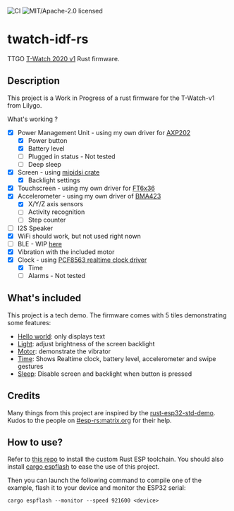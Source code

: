 ![CI](https://github.com/pyaillet/esp-idf-ble/workflows/Continuous%20integration/badge.svg)
![MIT/Apache-2.0 licensed](https://img.shields.io/badge/license-MIT%2FApache--2.0-blue)

# twatch-idf-rs

TTGO [T-Watch 2020 v1](http://www.lilygo.cn/prod_view.aspx?TypeId=50053&Id=1380&FId=t3:50053:3) Rust firmware.

## Description

This project is a Work in Progress of a rust firmware for the T-Watch-v1 from Lilygo.

What's working ?

- [x] Power Management Unit - using my own driver for [AXP202](https://github.com/pyaillet/axp20x-rs)
  - [x] Power button
  - [x] Battery level
  - [ ] Plugged in status - Not tested
  - [ ] Deep sleep
- [x] Screen - using [mipidsi crate](https://github.com/almindor/mipidsi)
  - [x] Backlight settings
- [x] Touchscreen - using my own driver for [FT6x36](https://github.com/pyaillet/ft6x36-rs)
- [x] Accelerometer - using my own driver of [BMA423](https://github.com/pyaillet/bma423-rs/)
  - [x] X/Y/Z axis sensors
  - [ ] Activity recognition
  - [ ] Step counter
- [ ] I2S Speaker
- [x] WiFi should work, but not used right nown
- [ ] BLE - WIP [here](https://github.com/pyaillet/esp-idf-ble)
- [x] Vibration with the included motor
- [x] Clock - using [PCF8563 realtime clock driver](https://github.com/nebelgrau77/pcf8563-rs)
  - [x] Time
  - [ ] Alarms - Not tested

## What's included

This project is a tech demo. The firmware comes with 5 tiles demonstrating some features:

- [Hello world](./src/tiles/hello.rs): only displays text
- [Light](./src/tiles/light.rs): adjust brightness of the screen backlight
- [Motor](./src/tiles/motor.rs): demonstrate the vibrator
- [Time](./src/tiles/time.rs): Shows Realtime clock, battery level, accelerometer and swipe gestures
- [Sleep](./src/tiles/sleep.rs): Disable screen and backlight when button is pressed

## Credits

Many things from this project are inspired by the [rust-esp32-std-demo](https://github.com/ivmarkov/rust-esp32-std-demo).
Kudos to the people on [#esp-rs:matrix.org](https://matrix.to/#/#esp-rs:matrix.org) for their help.

## How to use?

Refer to [this repo](https://github.com/esp-rs/rust-build) to install the custom Rust ESP toolchain. You should also install [cargo espflash](https://github.com/esp-rs/espflash) to ease the use of this project.

Then you can launch the following command to compile one of the example, flash it to your device and monitor the ESP32 serial:

`cargo espflash --monitor --speed 921600 <device>`

